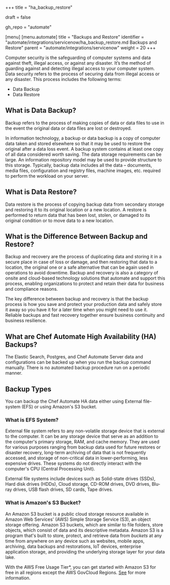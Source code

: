 +++
title = "ha_backup_restore"

draft = false

gh_repo = "automate"

[menu]
  [menu.automate]
    title = "Backups and Restore"
    identifier = "automate/integrations/servicenow/ha_backup_restore.md Backups and Restore"
    parent = "automate/integrations/servicenow"
    weight = 20
+++

Computer security is the safeguarding of computer systems and data against theft, illegal access, or against any disaster. It’s the method of guarding against and detecting illegal access to your computer system. Data security refers to the process of securing data from illegal access or any disaster. This process includes the following terms:

- Data Backup
- Data Restore

## What is Data Backup?

Backup refers to the process of making copies of data or data files to use in the event the original data or data files are lost or destroyed.

In information technology, a backup or data backup is a copy of computer data taken and stored elsewhere so that it may be used to restore the original after a data loss event. A backup system contains at least one copy of all data considered worth saving. The data storage requirements can be large. An information repository model may be used to provide structure to this storage. Typically, backup data includes all the data – documents, media files, configuration and registry files, machine images, etc. required to perform the workload on your server.

## What is Data Restore?

Data restore is the process of copying backup data from secondary storage and restoring it to its original location or a new location. A restore is performed to return data that has been lost, stolen, or damaged to its original condition or to move data to a new location.

## What is the Difference Between Backup and Restore?

Backup and recovery are the process of duplicating data and storing it in a secure place in case of loss or damage, and then restoring that data to a location, the original one or a safe alternative that can be again used in operations to avoid downtime. Backup and recovery is also a category of onsite and cloud-based technology solutions that automate and support this process, enabling organizations to protect and retain their data for business and compliance reasons.

The key difference between backup and recovery is that the backup process is how you save and protect your production data and safely store it away so you have it for a later time when you might need to use it. Reliable backups and fast recovery together ensure business continuity and business resilience.

## What are Chef Automate High Availability (HA) Backups?

The Elastic Search, Postgres, and Chef Automate Server data and configurations can be backed up when you run the backup command manually. There is no automated backup procedure run on a periodic manner.

## Backup Types

You can backup the Chef Automate HA data either using External file-system (EFS) or using Amazon's S3 bucket.

### What is EFS System?

External file system refers to any non-volatile storage device that is external to the computer. It can be any storage device that serve as an addition to the computer's primary storage, RAM, and cache memory. They are used for various purposes ranging from backup data used for future restores or disaster recovery, long-term archiving of data that is not frequently accessed, and storage of non-critical data in lower-performing, less expensive drives. These systems do not directly interact with the computer's CPU (Central Processing Unit).

External file systems include devices such as Solid-state drives (SSDs), Hard disk drives (HDDs), Cloud storage, CD-ROM drives, DVD drives, Blu-ray drives, USB flash drives, SD cards, Tape drives.

### What is Amazon's S3 Bucket?

An Amazon S3 bucket is a public cloud storage resource available in Amazon Web Services' (AWS) Simple Storage Service (S3), an object storage offering. Amazon S3 buckets, which are similar to file folders, store objects, which consist of data and its descriptive metadata. Amazon S3 is a program that's built to store, protect, and retrieve data from *buckets* at any time from anywhere on any device such as websites, mobile apps, archiving, data backups and restorations, IoT devices, enterprise application storage, and providing the underlying storage layer for your data lake.

With the AWS Free Usage Tier*, you can get started with Amazon S3 for free in all regions except the AWS GovCloud Regions. [See](https://aws.amazon.com/s3/) for more information.

